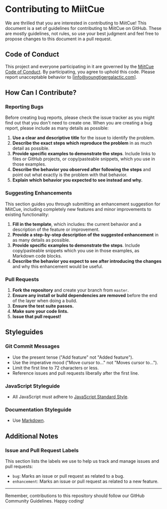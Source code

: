 # Contributing to MiitCue

We are thrilled that you are interested in contributing to MiitCue! This document is a set of guidelines for contributing to MiitCue on GitHub. These are mostly guidelines, not rules, so use your best judgment and feel free to propose changes to this document in a pull request.

## Code of Conduct

This project and everyone participating in it are governed by the [MiitCue Code of Conduct](CODE_OF_CONDUCT.md). By participating, you agree to uphold this code. Please report unacceptable behavior to [info@youngtigergalactic.com].

## How Can I Contribute?

### Reporting Bugs

Before creating bug reports, please check the issue tracker as you might find out that you don't need to create one. When you are creating a bug report, please include as many details as possible:

1. **Use a clear and descriptive title** for the issue to identify the problem.
2. **Describe the exact steps which reproduce the problem** in as much detail as possible.
3. **Provide specific examples to demonstrate the steps**. Include links to files or GitHub projects, or copy/pasteable snippets, which you use in those examples.
4. **Describe the behavior you observed after following the steps** and point out what exactly is the problem with that behavior.
5. **Explain which behavior you expected to see instead and why.**

### Suggesting Enhancements

This section guides you through submitting an enhancement suggestion for MiitCue, including completely new features and minor improvements to existing functionality:

1. **Fill in the template**, which includes: the current behavior and a description of the feature or improvement.
2. **Provide a step-by-step description of the suggested enhancement** in as many details as possible.
3. **Provide specific examples to demonstrate the steps**. Include copy/pasteable snippets which you use in those examples, as Markdown code blocks.
4. **Describe the behavior you expect to see after introducing the changes** and why this enhancement would be useful.

### Pull Requests

1. **Fork the repository** and create your branch from `master`.
2. **Ensure any install or build dependencies are removed** before the end of the layer when doing a build.
3. **Ensure the test suite passes.**
4. **Make sure your code lints.**
5. **Issue that pull request!**

## Styleguides

### Git Commit Messages

- Use the present tense ("Add feature" not "Added feature").
- Use the imperative mood ("Move cursor to..." not "Moves cursor to...").
- Limit the first line to 72 characters or less.
- Reference issues and pull requests liberally after the first line.

### JavaScript Styleguide

- All JavaScript must adhere to [JavaScript Standard Style](https://standardjs.com/).

### Documentation Styleguide

- Use [Markdown](https://daringfireball.net/projects/markdown/).

## Additional Notes

### Issue and Pull Request Labels

This section lists the labels we use to help us track and manage issues and pull requests:

- `bug`: Marks an issue or pull request as related to a bug.
- `enhancement`: Marks an issue or pull request as related to a new feature.

---

Remember, contributions to this repository should follow our GitHub Community Guidelines. Happy coding!
